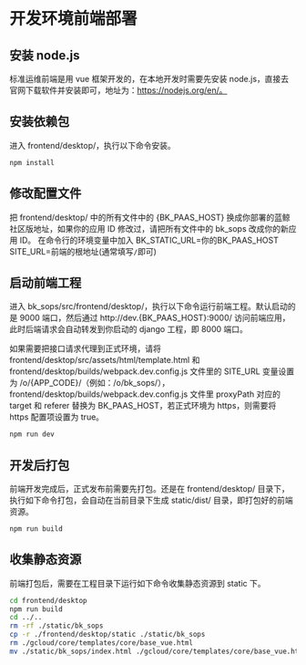 # 开发环境前端部署

## 安装 node.js  
标准运维前端是用 vue 框架开发的，在本地开发时需要先安装 node.js，直接去官网下载软件并安装即可，地址为：https://nodejs.org/en/。

## 安装依赖包  
进入 frontend/desktop/，执行以下命令安装。
```bash
npm install
```

## 修改配置文件  
把 frontend/desktop/ 中的所有文件中的 {BK_PAAS_HOST} 换成你部署的蓝鲸社区版地址，如果你的应用 ID 修改过，请把所有文件中的 bk_sops 改成你的新应用 ID。
在命令行的环境变量中加入 
 BK_STATIC_URL=你的BK_PAAS_HOST
 SITE_URL=前端的根地址(通常填写`/`即可)
 

## 启动前端工程  
进入 bk_sops/src/frontend/desktop/，执行以下命令运行前端工程。默认启动的是 9000 端口，然后通过 http://dev.{BK_PAAS_HOST}:9000/ 访问前端应用，此时后端请求会自动转发到你启动的 django 工程，即 8000 端口。

如果需要把接口请求代理到正式环境，请将 frontend/desktop/src/assets/html/template.html 和 frontend/desktop/builds/webpack.dev.config.js 文件里的 SITE_URL 变量设置为 /o/{APP_CODE}/（例如：/o/bk_sops/）， frontend/desktop/builds/webpack.dev.config.js 文件里 proxyPath 对应的 target 和 referer 替换为 BK_PAAS_HOST，若正式环境为 https，则需要将 https 配置项设置为 true。
```bash
npm run dev
```

## 开发后打包  
前端开发完成后，正式发布前需要先打包。还是在 frontend/desktop/ 目录下，执行如下命令打包，会自动在当前目录下生成 static/dist/ 目录，即打包好的前端资源。 

```bash
npm run build
```

## 收集静态资源  
前端打包后，需要在工程目录下运行如下命令收集静态资源到 static 下。
```bash
cd frontend/desktop
npm run build
cd ../..
rm -rf ./static/bk_sops
cp -r ./frontend/desktop/static ./static/bk_sops
rm ./gcloud/core/templates/core/base_vue.html
mv ./static/bk_sops/index.html ./gcloud/core/templates/core/base_vue.html
```
